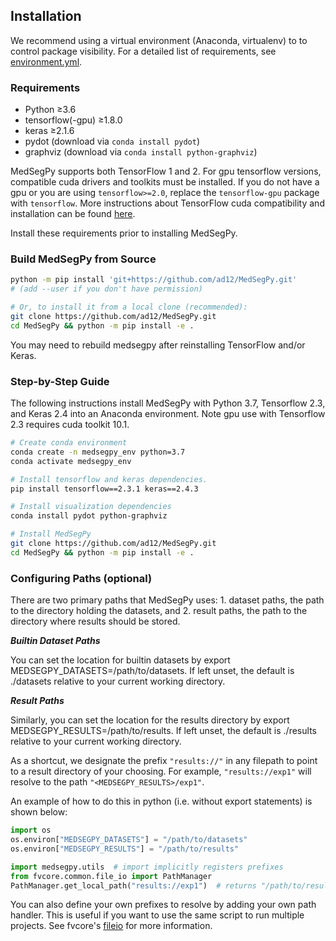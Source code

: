 ## Installation
We recommend using a virtual environment (Anaconda, virtualenv) to to control
package visibility. For a detailed list of requirements, see
[environment.yml](https://github.com/ad12/MedSegPy/blob/master/environment.yml).


### Requirements
- Python ≥3.6
- tensorflow(-gpu) ≥1.8.0
- keras ≥2.1.6
- pydot (download via `conda install pydot`)
- graphviz (download via `conda install python-graphviz`)

MedSegPy supports both TensorFlow 1 and 2. For gpu
tensorflow versions, compatible cuda drivers and toolkits
must be installed. If you do not have a gpu or you are using
`tensorflow>=2.0`, replace the `tensorflow-gpu` package with `tensorflow`.
More instructions about TensorFlow cuda compatibility and installation
can be found [here](https://www.tensorflow.org/install/source#gpu).

Install these requirements prior to installing MedSegPy.


### Build MedSegPy from Source
```bash
python -m pip install 'git+https://github.com/ad12/MedSegPy.git'
# (add --user if you don't have permission)

# Or, to install it from a local clone (recommended):
git clone https://github.com/ad12/MedSegPy.git
cd MedSegPy && python -m pip install -e .
```

You may need to rebuild medsegpy after reinstalling TensorFlow and/or Keras.


### Step-by-Step Guide
The following instructions install MedSegPy with Python 3.7,
Tensorflow 2.3, and Keras 2.4 into an Anaconda environment.
Note gpu use with Tensorflow 2.3 requires cuda toolkit 10.1.

```bash
# Create conda environment
conda create -n medsegpy_env python=3.7
conda activate medsegpy_env

# Install tensorflow and keras dependencies.
pip install tensorflow==2.3.1 keras==2.4.3

# Install visualization dependencies
conda install pydot python-graphviz

# Install MedSegPy
git clone https://github.com/ad12/MedSegPy.git
cd MedSegPy && python -m pip install -e .
```


### Configuring Paths (optional)
There are two primary paths that MedSegPy uses: 1. dataset paths,
the path to the directory holding the datasets, and 2. result paths,
the path to the directory where results should be stored.

***Builtin Dataset Paths***

You can set the location for builtin datasets by
export MEDSEGPY_DATASETS=/path/to/datasets. If left unset, the default
is ./datasets relative to your current working directory.

***Result Paths***

Similarly, you can set the location for the results directory by
export MEDSEGPY_RESULTS=/path/to/results. If left unset, the default
is ./results relative to your current working directory.

As a shortcut, we designate the prefix `"results://"`
in any filepath to point to a result directory of your choosing.
For example, `"results://exp1"` will resolve to the path
`"<MEDSEGPY_RESULTS>/exp1"`.

An example of how to do this in python (i.e. without export statements) is shown below:

```python
import os
os.environ["MEDSEGPY_DATASETS"] = "/path/to/datasets"
os.environ["MEDSEGPY_RESULTS"] = "/path/to/results"

import medsegpy.utils  # import implicitly registers prefixes
from fvcore.common.file_io import PathManager
PathManager.get_local_path("results://exp1")  # returns "/path/to/results/exp1"
```

You can also define your own prefixes to resolve by adding your own path handler.
This is useful if you want to use the same script to run multiple projects. See fvcore's
[fileio](https://github.com/facebookresearch/fvcore/blob/master/fvcore/common/file_io.py)
for more information.
